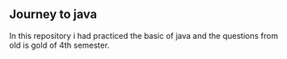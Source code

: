 ## Journey to java
In this repository i had practiced the basic of java and the questions from old is gold of 4th semester.

## 

